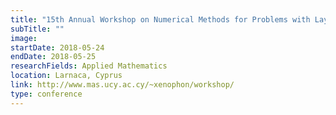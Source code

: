 ```yaml
---
title: "15th Annual Workshop on Numerical Methods for Problems with Layer Phenomena"
subTitle: ""
image:
startDate: 2018-05-24
endDate: 2018-05-25
researchFields: Applied Mathematics
location: Larnaca, Cyprus
link: http://www.mas.ucy.ac.cy/~xenophon/workshop/
type: conference
---
```

